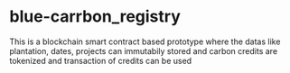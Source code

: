 # blue-carrbon_registry
This is a blockchain smart contract based prototype 
where the datas like plantation, dates, projects can immutabily stored
and carbon credits are tokenized and transaction of credits can be used
